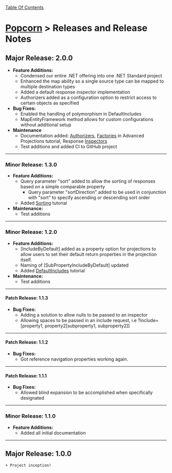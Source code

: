 [Table Of Contents](TableOfContents.md)

# [Popcorn](../README.md) > Releases and Release Notes

## Major Release: 2.0.0
+ **Feature Additions:**
	+ Condensed our entire .NET offering into one .NET Standard project
	+ Enhanced the map ability so a single source type can be mapped to multiple destination types
	+ Added a default response inspector implementation
	+ Authorizers added as a configuration option to restrict access to certain objects as specified
+ **Bug Fixes:**
	+ Enabled the handling of polymorphism  in DefaultIncludes
	+ MapEntityFramework method allows for custom configurations without additional setup
+ **Maintenance**
	+ Documentation added: [Authorizers](dotnet/DotNetTutorialAuthorizers.md), [Factories](dotnet/DotNetTutorialAdvancedProjections.md) in Advanced Projections tutorial, 
	Response [Inspectors](dotnet/DotNetTutorialInspectors.md)
	+ Test additions and added CI to GitHub project

---
### Minor Release: 1.3.0
+ **Feature Additions:**  
    + Query parameter "sort" added to allow the sorting of responses based on a simple comparable property
		+ Query parameter "sortDirection" added to be used in conjunction with "sort" to specify ascending or descending sort order
    + Added [Sorting](dotnet/DotNetTutorialSorting.md) tutorial
+ **Maintenance:**
    + Test additions

---
### Minor Release: 1.2.0
+ **Feature Additions:**  
    + [IncludeByDefault] added as a property option for projections to allow users to set their default return properties in the projection itself.
    + Naming of [SubPropertyIncludeByDefault] updated
    + Added [DefaultIncludes](dotnet/DotNetTutorialDefaultIncludes.md) tutorial
+ **Maintenance:**
    + Test additions

---
#### Patch Release: 1.1.3
+ **Bug Fixes:**
	+ Adding a solution to allow nulls to be passed to an inspector
	+ Allowing spaces to be passed in an include request, i.e ?include=[property1, property2[subproperty1, subproperty2]]

---
#### Patch Release: 1.1.2
+ **Bug Fixes:**
	+ Got reference navigation properties working again.

---
#### Patch Release: 1.1.1
+ **Bug Fixes:**
	+ Allowed blind expansion to be accomplished when specifically designated

--- 
### Minor Release: 1.1.0
+ **Feature Additions:**  
	+ Added all initial documentation

---
## Major Release: 1.0.0
	+ Project inception!